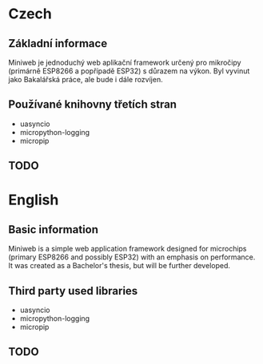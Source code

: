 # Czech

## Základní informace
Miniweb je jednoduchý web aplikační framework určený pro mikročipy (primárně ESP8266 a popřípadě ESP32) s důrazem na výkon. Byl vyvinut jako Bakalářská práce, ale bude i dále rozvíjen.

## Používané knihovny třetích stran
 - uasyncio
 - micropython-logging
 - micropip

## TODO


# English

## Basic information
Miniweb is a simple web application framework designed for microchips (primary ESP8266 and possibly ESP32) with an emphasis on performance. It was created as a Bachelor's thesis, but will be further developed.

## Third party used libraries
 - uasyncio
 - micropython-logging
 - micropip

## TODO

